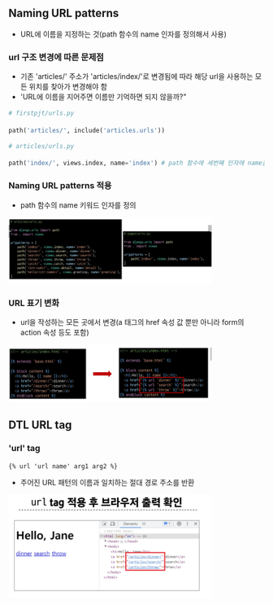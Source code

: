 ## Naming URL patterns
- URL에 이름을 지정하는 것(path 함수의 name 인자를 정의해서 사용)

### url 구조 변경에 따른 문제점
- 기존 'articles/' 주소가 'articles/index/'로 변경됨에 따라 해당 url을 사용하는 모든 위치를 찾아가 변경해야 함
- 'URL에 이름을 지어주면 이름만 기억하면 되지 않을까?"

~~~python
# firstpjt/urls.py

path('articles/', include('articles.urls'))
~~~

~~~python
# articles/urls.py

path('index/', views.index, name='index') # path 함수에 세번째 인자에 name을 주면 url 주소를 굳이 외우지 않아도 됨
~~~

### Naming URL patterns 적용
- path 함수의 name 키워드 인자를 정의
<img src="images/image_12.png" width="400" heigth="300">

### URL 표기 변화
- url을 작성하는 모든 곳에서 변경(a 태그의 href 속성 값 뿐만 아니라 form의 action 속성 등도 포함)
<img src="images/image_13.png" width="400" heigth="300">

## DTL URL tag
### 'url' tag
~~~
{% url 'url name' arg1 arg2 %}
~~~
- 주어진 URL 패턴의 이름과 일치하는 절대 경로 주소를 반환
<img src="images/image_14.png" width="400" heigth="300">
